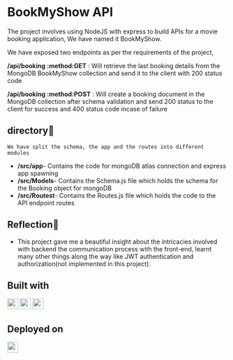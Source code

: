 # BookMyShow API
The project involves using NodeJS with express to build APIs for a movie booking application, We have named it BookMyShow. 

We have exposed two endpoints as per the requirements of the project, 

**/api/booking** **:method:GET** : Will retrieve the last booking details from the MongoDB BookMyShow collection and send it to the client with 200 status code

**/api/booking** **:method:POST** : Will create a booking document  in the MongoDB collection after schema validation and send 200 status to the client for success and 400 status code incase of failure 

 

 ## directory💠
    We have split the schema, the app and the routes into different modules
 - **/src/app**- Contains the code for mongoDB atlas connection and  express app spawning
 - **/src/Models**- Contains the Schema.js file which holds the schema for the Booking object for mongoDB
- **/src/Routest**- Contains the Routes.js file which holds the code to the API endpoint routes


## Reflection💠

- This project gave me a beautiful insight about the intricacies involved with backend the communication process with the front-end, learnt many other things along the way like JWT authentication and authorization(not implemented in this project).

## Built with

<a href='https://nodejs.org/en' ><img src="https://img.shields.io/badge/node.js-6DA55F?style=for-the-badge&logo=node.js&logoColor=white"  height="25"></a>
<a href='https://expressjs.com/' ><img src="https://img.shields.io/badge/express.js-%23404d59.svg?style=for-the-badge&logo=express&logoColor=%2361DAFB"  height="25"></a>
<a href='https://www.mongodb.com/' ><img src="https://img.shields.io/badge/MongoDB-%234ea94b.svg?style=for-the-badge&logo=mongodb&logoColor=white"  height="25"></a>


## Deployed on
<a href='https://render.com/' ><img src="https://img.shields.io/badge/Render-%46E3B7.svg?style=for-the-badge&logo=render&logoColor=white"  height="25"></a>


